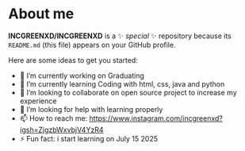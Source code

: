 # About me


**INCGREENXD/INCGREENXD** is a ✨ _special_ ✨ repository because its `README.md` (this file) appears on your GitHub profile.

Here are some ideas to get you started:

- 🔭 I’m currently working on Graduating
- 🌱 I’m currently learning Coding with html, css, java and python
- 👯 I’m looking to collaborate on open source project to increase my experience
- 🤔 I’m looking for help with learning properly
- 📫 How to reach me: https://www.instagram.com/incgreenxd?igsh=ZjgzbWxvbjV4YzR4
- ⚡ Fun fact: i start learning on July 15 2025

